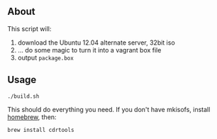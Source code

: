 ## About

This script will: 

 1. download the Ubuntu 12.04 alternate server, 32bit iso
 2. ... do some magic to turn it into a vagrant box file
 3. output `package.box`

## Usage

    ./build.sh

This should do everything you need. If you don't have 
mkisofs, install [homebrew](http://mxcl.github.com/homebrew/), then:

    brew install cdrtools